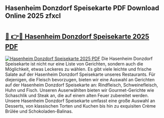 ## Hasenheim Donzdorf Speisekarte PDF Download Online 2025 zfxcl

# <h2><a href="http://gc7z6o.nevu.top/?p=Hasenheim+Donzdorf+Speisekarte">🔗 👉🔴 Hasenheim Donzdorf Speisekarte 2025 PDF</a></h2>

[![Hasenheim Donzdorf Speisekarte 2025 PDF](https://i.imgur.com/dBaPXMq.png)](http://gc7z6o.nevu.top/?p=Hasenheim+Donzdorf+Speisekarte)
Die Hasenheim Donzdorf Speisekarte ist nicht nur eine Liste von Gerichten, sondern auch die Möglichkeit, etwas Leckeres zu wählen. Es gibt viele leichte und frische Salate auf der Hasenheim Donzdorf Speisekarte unseres Restaurants. Für diejenigen, die Fleisch bevorzugen, bieten wir eine Auswahl an Gerichten auf der Hasenheim Donzdorf Speisekarte an: Rindfleisch, Schweinefleisch, Huhn und Fisch. Unseren Auserwählten bieten wir Gourmet-Gerichte wie Schaschlik und Steak an, die auf einem alten Feuer zubereitet werden. Unsere Hasenheim Donzdorf Speisekarte umfasst eine große Auswahl an Desserts, von klassischen Torten und Kuchen bis hin zu exquisiten Crème Brûlée und Schokoladen-Balinas.
